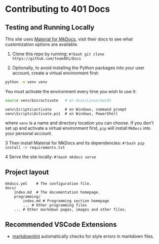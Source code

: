 # Contributing to 401 Docs

## Testing and Running Locally

This site uses [Material for MkDocs](https://squidfunk.github.io/mkdocs-material/), visit their docs to see what customization options are available.

1. Clone this repo by running: `#!bash git clone https://github.com/team401/Docs`

2. Optionally, to avoid installing the Python packages into your user account,
create a virtual environment first:

```bash
python -m venv venv
```

You must activate the environment every time you wish to use it:

```bash
source venv/bin/activate   # on Unix/Linux/macOS
```

```text
venv\Scripts\activate      # on Windows, command prompt
venv\Scripts\Activate.ps1  # on Windows, PowerShell
```

where `venv` is a name and directory location you can choose.
If you don't set up and activate a virtual environment first,
`pip` will install `MkDocs` into your personal account.

3 Then install Material for MkDocs and its dependencies: `#!bash pip install -r requirements.txt`

4 Serve the site locally: `#!bash mkdocs serve`

## Project layout

``` text linenums="0"
mkdocs.yml    # The configuration file.
docs/
    index.md  # The documentation homepage.
    programming/
        index.md # Programming section homepage
        ... # Other programming files
    ... # Other markdown pages, images and other files.
```

## Recommended VSCode Extensions

- [markdownlint](https://marketplace.visualstudio.com/items?itemName=DavidAnson.vscode-markdownlint) automatically checks for style errors in markdown files.
